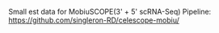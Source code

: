 Small est data for MobiuSCOPE(3' + 5' scRNA-Seq)
Pipeline: https://github.com/singleron-RD/celescope-mobiu/
